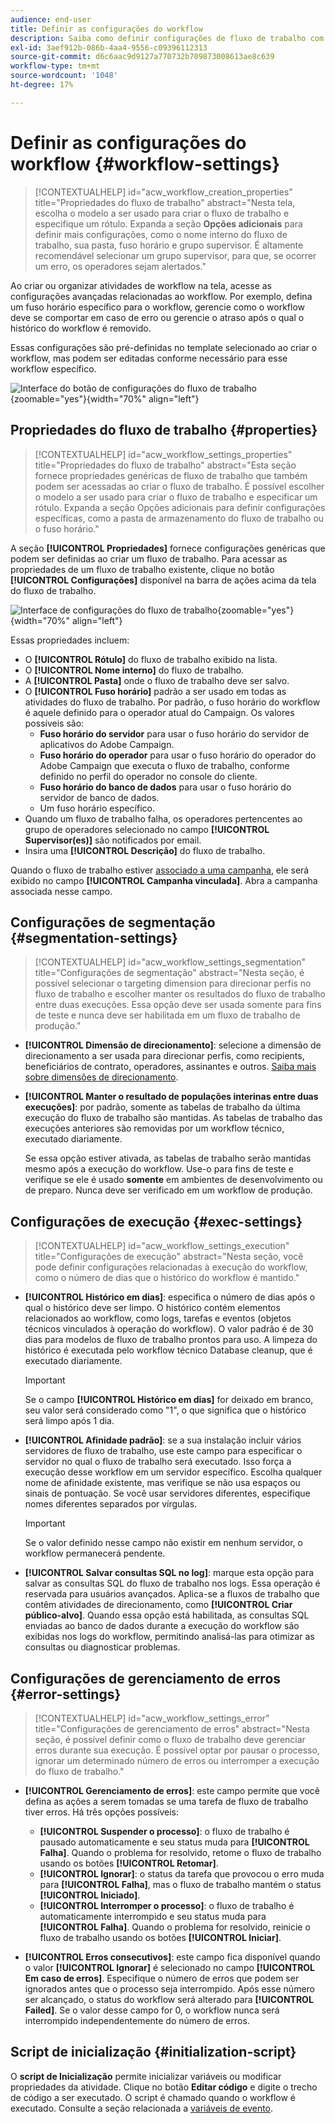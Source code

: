 ```yaml
---
audience: end-user
title: Definir as configurações do workflow
description: Saiba como definir configurações de fluxo de trabalho com o Adobe Campaign Web
exl-id: 3aef912b-086b-4aa4-9556-c09396112313
source-git-commit: d6c6aac9d9127a770732b709873008613ae8c639
workflow-type: tm+mt
source-wordcount: '1048'
ht-degree: 17%

---
```


# Definir as configurações do workflow {#workflow-settings}

>[!CONTEXTUALHELP]
>id="acw_workflow_creation_properties"
>title="Propriedades do fluxo de trabalho"
>abstract="Nesta tela, escolha o modelo a ser usado para criar o fluxo de trabalho e especifique um rótulo. Expanda a seção **Opções adicionais** para definir mais configurações, como o nome interno do fluxo de trabalho, sua pasta, fuso horário e grupo supervisor. É altamente recomendável selecionar um grupo supervisor, para que, se ocorrer um erro, os operadores sejam alertados."

Ao criar ou organizar atividades de workflow na tela, acesse as configurações avançadas relacionadas ao workflow. Por exemplo, defina um fuso horário específico para o workflow, gerencie como o workflow deve se comportar em caso de erro ou gerencie o atraso após o qual o histórico do workflow é removido.

Essas configurações são pré-definidas no template selecionado ao criar o workflow, mas podem ser editadas conforme necessário para esse workflow específico.

![Interface do botão de configurações do fluxo de trabalho](assets/workflow-settings-button.png){zoomable="yes"}{width="70%" align="left"}

## Propriedades do fluxo de trabalho {#properties}

>[!CONTEXTUALHELP]
>id="acw_workflow_settings_properties"
>title="Propriedades do fluxo de trabalho"
>abstract="Esta seção fornece propriedades genéricas de fluxo de trabalho que também podem ser acessadas ao criar o fluxo de trabalho. É possível escolher o modelo a ser usado para criar o fluxo de trabalho e especificar um rótulo. Expanda a seção Opções adicionais para definir configurações específicas, como a pasta de armazenamento do fluxo de trabalho ou o fuso horário."

A seção **[!UICONTROL Propriedades]** fornece configurações genéricas que podem ser definidas ao criar um fluxo de trabalho. Para acessar as propriedades de um fluxo de trabalho existente, clique no botão **[!UICONTROL Configurações]** disponível na barra de ações acima da tela do fluxo de trabalho.

![Interface de configurações do fluxo de trabalho](assets/workflow-settings.png){zoomable="yes"}{width="70%" align="left"}

Essas propriedades incluem:

* O **[!UICONTROL Rótulo]** do fluxo de trabalho exibido na lista.
* O **[!UICONTROL Nome interno]** do fluxo de trabalho.
* A **[!UICONTROL Pasta]** onde o fluxo de trabalho deve ser salvo.
* O **[!UICONTROL Fuso horário]** padrão a ser usado em todas as atividades do fluxo de trabalho. Por padrão, o fuso horário do workflow é aquele definido para o operador atual do Campaign.
Os valores possíveis são:
   * **Fuso horário do servidor** para usar o fuso horário do servidor de aplicativos do Adobe Campaign.
   * **Fuso horário do operador** para usar o fuso horário do operador do Adobe Campaign que executa o fluxo de trabalho, conforme definido no perfil do operador no console do cliente.
   * **Fuso horário do banco de dados** para usar o fuso horário do servidor de banco de dados.
   * Um fuso horário específico.
* Quando um fluxo de trabalho falha, os operadores pertencentes ao grupo de operadores selecionado no campo **[!UICONTROL Supervisor(es)]** são notificados por email.
* Insira uma **[!UICONTROL Descrição]** do fluxo de trabalho.

Quando o fluxo de trabalho estiver [associado a uma campanha](create-workflow.md), ele será exibido no campo **[!UICONTROL Campanha vinculada]**. Abra a campanha associada nesse campo.

## Configurações de segmentação {#segmentation-settings}

>[!CONTEXTUALHELP]
>id="acw_workflow_settings_segmentation"
>title="Configurações de segmentação"
>abstract="Nesta seção, é possível selecionar o targeting dimension para direcionar perfis no fluxo de trabalho e escolher manter os resultados do fluxo de trabalho entre duas execuções. Essa opção deve ser usada somente para fins de teste e nunca deve ser habilitada em um fluxo de trabalho de produção."

* **[!UICONTROL Dimensão de direcionamento]**: selecione a dimensão de direcionamento a ser usada para direcionar perfis, como recipients, beneficiários de contrato, operadores, assinantes e outros. [Saiba mais sobre dimensões de direcionamento](../audience/targeting-dimensions.md).

* **[!UICONTROL Manter o resultado de populações interinas entre duas execuções]**: por padrão, somente as tabelas de trabalho da última execução do fluxo de trabalho são mantidas. As tabelas de trabalho das execuções anteriores são removidas por um workflow técnico, executado diariamente.

  Se essa opção estiver ativada, as tabelas de trabalho serão mantidas mesmo após a execução do workflow. Use-o para fins de teste e verifique se ele é usado **somente** em ambientes de desenvolvimento ou de preparo. Nunca deve ser verificado em um workflow de produção.

## Configurações de execução {#exec-settings}

>[!CONTEXTUALHELP]
>id="acw_workflow_settings_execution"
>title="Configurações de execução"
>abstract="Nesta seção, você pode definir configurações relacionadas à execução do workflow, como o número de dias que o histórico do workflow é mantido."

* **[!UICONTROL Histórico em dias]**: especifica o número de dias após o qual o histórico deve ser limpo. O histórico contém elementos relacionados ao workflow, como logs, tarefas e eventos (objetos técnicos vinculados à operação do workflow). O valor padrão é de 30 dias para modelos de fluxo de trabalho prontos para uso. A limpeza do histórico é executada pelo workflow técnico Database cleanup, que é executado diariamente.

  >[!IMPORTANT]
  >
  >Se o campo **[!UICONTROL Histórico em dias]** for deixado em branco, seu valor será considerado como &quot;1&quot;, o que significa que o histórico será limpo após 1 dia.

* **[!UICONTROL Afinidade padrão]**: se a sua instalação incluir vários servidores de fluxo de trabalho, use este campo para especificar o servidor no qual o fluxo de trabalho será executado. Isso força a execução desse workflow em um servidor específico. Escolha qualquer nome de afinidade existente, mas verifique se não usa espaços ou sinais de pontuação. Se você usar servidores diferentes, especifique nomes diferentes separados por vírgulas.

  >[!IMPORTANT]
  >
  >Se o valor definido nesse campo não existir em nenhum servidor, o workflow permanecerá pendente.

* **[!UICONTROL Salvar consultas SQL no log]**: marque esta opção para salvar as consultas SQL do fluxo de trabalho nos logs. Essa operação é reservada para usuários avançados. Aplica-se a fluxos de trabalho que contêm atividades de direcionamento, como **[!UICONTROL Criar público-alvo]**. Quando essa opção está habilitada, as consultas SQL enviadas ao banco de dados durante a execução do workflow são exibidas nos logs do workflow, permitindo analisá-las para otimizar as consultas ou diagnosticar problemas.

## Configurações de gerenciamento de erros {#error-settings}

>[!CONTEXTUALHELP]
>id="acw_workflow_settings_error"
>title="Configurações de gerenciamento de erros"
>abstract="Nesta seção, é possível definir como o fluxo de trabalho deve gerenciar erros durante sua execução. É possível optar por pausar o processo, ignorar um determinado número de erros ou interromper a execução do fluxo de trabalho."

* **[!UICONTROL Gerenciamento de erros]**: este campo permite que você defina as ações a serem tomadas se uma tarefa de fluxo de trabalho tiver erros. Há três opções possíveis:

   * **[!UICONTROL Suspender o processo]**: o fluxo de trabalho é pausado automaticamente e seu status muda para **[!UICONTROL Falha]**. Quando o problema for resolvido, retome o fluxo de trabalho usando os botões **[!UICONTROL Retomar]**.
   * **[!UICONTROL Ignorar]**: o status da tarefa que provocou o erro muda para **[!UICONTROL Falha]**, mas o fluxo de trabalho mantém o status **[!UICONTROL Iniciado]**. <!-- TO ADD ONCE SCHEDULER IS AVAILABLE This configuration is relevant for recurring tasks: if the branch includes a scheduler, it will start normally next time the workflow is executed.-->
   * **[!UICONTROL Interromper o processo]**: o fluxo de trabalho é automaticamente interrompido e seu status muda para **[!UICONTROL Falha]**. Quando o problema for resolvido, reinicie o fluxo de trabalho usando os botões **[!UICONTROL Iniciar]**.

* **[!UICONTROL Erros consecutivos]**: este campo fica disponível quando o valor **[!UICONTROL Ignorar]** é selecionado no campo **[!UICONTROL Em caso de erros]**. Especifique o número de erros que podem ser ignorados antes que o processo seja interrompido. Após esse número ser alcançado, o status do workflow será alterado para **[!UICONTROL Failed]**. Se o valor desse campo for 0, o workflow nunca será interrompido independentemente do número de erros.

## Script de inicialização {#initialization-script}

O **script de Inicialização** permite inicializar variáveis ou modificar propriedades da atividade. Clique no botão **Editar código** e digite o trecho de código a ser executado. O script é chamado quando o workflow é executado. Consulte a seção relacionada a [variáveis de evento](../workflows/event-variables.md).
